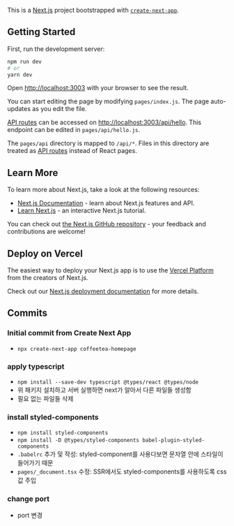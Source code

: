 This is a [Next.js](https://nextjs.org/) project bootstrapped with [`create-next-app`](https://github.com/vercel/next.js/tree/canary/packages/create-next-app).

## Getting Started

First, run the development server:

```bash
npm run dev
# or
yarn dev
```

Open [http://localhost:3003](http://localhost:3003) with your browser to see the result.

You can start editing the page by modifying `pages/index.js`. The page auto-updates as you edit the file.

[API routes](https://nextjs.org/docs/api-routes/introduction) can be accessed on [http://localhost:3003/api/hello](http://localhost:3003/api/hello). This endpoint can be edited in `pages/api/hello.js`.

The `pages/api` directory is mapped to `/api/*`. Files in this directory are treated as [API routes](https://nextjs.org/docs/api-routes/introduction) instead of React pages.

## Learn More

To learn more about Next.js, take a look at the following resources:

- [Next.js Documentation](https://nextjs.org/docs) - learn about Next.js features and API.
- [Learn Next.js](https://nextjs.org/learn) - an interactive Next.js tutorial.

You can check out [the Next.js GitHub repository](https://github.com/vercel/next.js/) - your feedback and contributions are welcome!

## Deploy on Vercel

The easiest way to deploy your Next.js app is to use the [Vercel Platform](https://vercel.com/new?utm_medium=default-template&filter=next.js&utm_source=create-next-app&utm_campaign=create-next-app-readme) from the creators of Next.js.

Check out our [Next.js deployment documentation](https://nextjs.org/docs/deployment) for more details.

## Commits

### Initial commit from Create Next App

- `npx create-next-app coffeetea-homepage`

### apply typescript

- `npm install --save-dev typescript @types/react @types/node`
- 위 패키지 설치하고 서버 실행하면 next가 알아서 다른 파일들 생성함
- 필요 없는 파일들 삭제

### install styled-components
- `npm install styled-components`
- `npm install -D @types/styled-components babel-plugin-styled-components`
- `.babelrc` 추가 및 작성: styled-component를 사용다보면 문자열 안에 스타일이 들어가기 때문
- `pages/_document.tsx` 수정: SSR에서도 styled-components를 사용하도록 css값 주입

### change port

- port 변경
